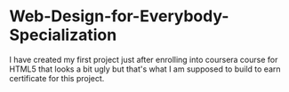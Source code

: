 # Web-Design-for-Everybody-Specialization
I have created my first project just after enrolling into coursera course for HTML5 that looks a bit ugly but that's what I am supposed to build to earn certificate for this project.
